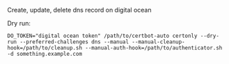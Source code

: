 Create, update, delete dns record on digital ocean

Dry run:
```
DO_TOKEN="digital ocean token" /path/to/certbot-auto certonly --dry-run --preferred-challenges dns --manual --manual-cleanup-hook=/path/to/cleanup.sh --manual-auth-hook=/path/to/authenticator.sh -d something.example.com

